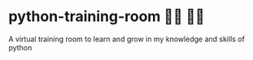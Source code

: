 # python-training-room 🏋️‍♂️ 🏃‍♂️
A virtual training room to learn and grow in my knowledge and skills of python
